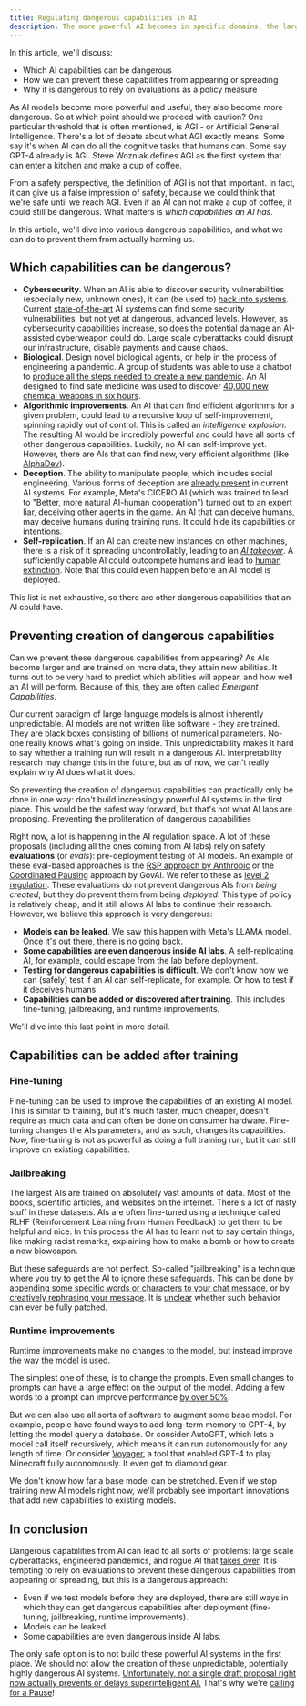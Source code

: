 ```yaml
---
title: Regulating dangerous capabilities in AI
description: The more powerful AI becomes in specific domains, the larger the risks become. How do we prevent these dangerous capabilities from appearing or spreading?
---
```


In this article, we'll discuss:

- Which AI capabilities can be dangerous
- How we can prevent these capabilities from appearing or spreading
- Why it is dangerous to rely on evaluations as a policy measure

As AI models become more powerful and useful, they also become more dangerous.
So at which point should we proceed with caution?
One particular threshold that is often mentioned, is AGI - or Artificial General Intelligence.
There's a lot of debate about what AGI exactly means.
Some say it's when AI can do all the cognitive tasks that humans can.
Some say GPT-4 already is AGI.
Steve Wozniak defines AGI as the first system that can enter a kitchen and make a cup of coffee.

From a safety perspective, the definition of AGI is not that important.
In fact, it can give us a false impression of safety, because we could think that we're safe until we reach AGI.
Even if an AI can not make a cup of coffee, it could still be dangerous.
What matters is _which capabilities an AI has_.

In this article, we'll dive into various dangerous capabilities, and what we can do to prevent them from actually harming us.

## Which capabilities can be dangerous?

- **Cybersecurity**. When an AI is able to discover security vulnerabilities (especially new, unknown ones), it can (be used to) [hack into systems](/cybersecurity-risks). Current [state-of-the-art](/sota) AI systems can find some security vulnerabilities, but not yet at dangerous, advanced levels. However, as cybersecurity capabilities increase, so does the potential damage an AI-assisted cyberweapon could do. Large scale cyberattacks could disrupt our infrastructure, disable payments and cause chaos.
- **Biological**. Design novel biological agents, or help in the process of engineering a pandemic. A group of students was able to use a chatbot to [produce all the steps needed to create a new pandemic](https://arxiv.org/abs/2306.03809). An AI designed to find safe medicine was used to discover [40,000 new chemical weapons in six hours](https://www.theverge.com/2022/3/17/22983197/ai-new-possible-chemical-weapons-generative-models-vx).
- **Algorithmic improvements**. An AI that can find efficient algorithms for a given problem, could lead to a recursive loop of self-improvement, spinning rapidly out of control. This is called an _intelligence explosion_. The resulting AI would be incredibly powerful and could have all sorts of other dangerous capabilities. Luckily, no AI can self-improve yet. However, there are AIs that can find new, very efficient algorithms (like [AlphaDev](https://www.deepmind.com/blog/alphadev-discovers-faster-sorting-algorithms)).
- **Deception**. The ability to manipulate people, which includes social engineering. Various forms of deception are [already present](https://twitter.com/DanHendrycks/status/1699437800301752332) in current AI systems. For example, Meta's CICERO AI (which was trained to lead to "Better, more natural AI-human cooperation") turned out to an expert liar, deceiving other agents in the game. An AI that can deceive humans, may deceive humans during training runs. It could hide its capabilities or intentions.
- **Self-replication**. If an AI can create new instances on other machines, there is a risk of it spreading uncontrollably, leading to an [_AI takeover_](/ai-takeover). A sufficiently capable AI could outcompete humans and lead to [human extinction](/xrisk). Note that this could even happen before an AI model is deployed.

This list is not exhaustive, so there are other dangerous capabilities that an AI could have.

## Preventing creation of dangerous capabilities

Can we prevent these dangerous capabilities from appearing?
As AIs become larger and are trained on more data, they attain new abilities.
It turns out to be very hard to predict which abilities will appear, and how well an AI will perform.
Because of this, they are often called _Emergent Capabilities_.

<!-- Example about theory of mind, graph -->

Our current paradigm of large language models is almost inherently unpredictable.
AI models are not written like software - they are trained.
They are black boxes consisting of billions of numerical parameters.
No-one really knows what's going on inside.
This unpredictability makes it hard to say whether a training run will result in a dangerous AI.
Interpretability research may change this in the future, but as of now, we can't really explain why AI does what it does.

So preventing the creation of dangerous capabilities can practically only be done in one way:
don't build increasingly powerful AI systems in the first place.
This would be the safest way forward, but that's not what AI labs are proposing.
Preventing the proliferation of dangerous capabilities

Right now, a lot is happening in the AI regulation space.
A lot of these proposals (including all the ones coming from AI labs) rely on safety **evaluations** (or _evals_): pre-deployment testing of AI models.
An example of these eval-based approaches is the [RSP approach by Anthropic](https://evals.alignment.org/blog/2023-09-26-rsp/#:~:text=An%20RSP%20specifies%20what%20level,capabilities%20until%20protective%20measures%20improve.) or the [Coordinated Pausing](https://www.governance.ai/research-paper/coordinated-pausing-evaluation-based-scheme) approach by GovAI.
We refer to these as [level 2 regulation](/4-levels-of-ai-regulation).
These evaluations do not prevent dangerous AIs from _being created_, but they do prevent them from being _deployed_.
This type of policy is relatively cheap, and it still allows AI labs to continue their research.
However, we believe this approach is very dangerous:

- **Models can be leaked**.
  We saw this happen with Meta's LLAMA model. Once it's out there, there is no going back.
- **Some capabilities are even dangerous inside AI labs**.
  A self-replicating AI, for example, could escape from the lab before deployment.
- **Testing for dangerous capabilities is difficult**.
  We don't know how we can (safely) test if an AI can self-replicate, for example. Or how to test if it deceives humans
- **Capabilities can be added or discovered after training**.
  This includes fine-tuning, jailbreaking, and runtime improvements.

We'll dive into this last point in more detail.

## Capabilities can be added after training

### Fine-tuning

Fine-tuning can be used to improve the capabilities of an existing AI model.
This is similar to training, but it's much faster, much cheaper, doesn't require as much data and can often be done on consumer hardware.
Fine-tuning changes the AIs parameters, and as such, changes its capabilities.
Now, fine-tuning is not as powerful as doing a full training run, but it can still improve on existing capabilities.

### Jailbreaking

The largest AIs are trained on absolutely vast amounts of data.
Most of the books, scientific articles, and websites on the internet.
There's a lot of nasty stuff in these datasets.
AIs are often fine-tuned using a technique called RLHF (Reinforcement Learning from Human Feedback) to get them to be helpful and nice.
In this process the AI has to learn not to say certain things, like making racist remarks, explaining how to make a bomb or how to create a new bioweapon.

But these safeguards are not perfect.
So-called "jailbreaking" is a technique where you try to get the AI to ignore these safeguards.
This can be done by [appending some specific words or characters to your chat message](https://twitter.com/AIPanicLive/status/1678942758872989696), or by [creatively rephrasing your message](https://twitter.com/_annieversary/status/1647865782741749760).
It is [unclear](https://llm-attacks.org/) whether such behavior can ever be fully patched.

### Runtime improvements

Runtime improvements make no changes to the model, but instead improve the way the model is used.

The simplest one of these, is to change the prompts.
Even small changes to prompts can have a large effect on the output of the model.
Adding a few words to a prompt can improve performance [by over 50%](https://arxiv.org/pdf/2309.03409.pdf).

But we can also use all sorts of software to augment some base model.
For example, people have found ways to add long-term memory to GPT-4, by letting the model query a database.
Or consider AutoGPT, which lets a model call itself recursively, which means it can run autonomously for any length of time.
Or consider [Voyager](https://arxiv.org/abs/2305.16291), a tool that enabled GPT-4 to play Minecraft fully autonomously. It even got to diamond gear.

We don't know how far a base model can be stretched.
Even if we stop training new AI models right now, we'll probably see important innovations that add new capabilities to existing models.

## In conclusion

Dangerous capabilities from AI can lead to all sorts of problems: large scale cyberattacks, engineered pandemics, and rogue AI that [takes over](/ai-takeover).
It is tempting to rely on evaluations to prevent these dangerous capabilities from appearing or spreading, but this is a dangerous approach:

- Even if we test models before they are deployed, there are still ways in which they can get dangerous capabilities after deployment (fine-tuning, jailbreaking, runtime improvements).
- Models can be leaked.
- Some capabilities are even dangerous inside AI labs.

The only safe option is to not build these powerful AI systems in the first place.
We should not allow the creation of these unpredictable, potentially highly dangerous AI systems.
[Unfortunately, not a single draft proposal right now actually prevents or delays superintelligent AI.](https://twitter.com/PauseAI/status/1704998018322141496)
That's why we're [calling for a Pause](/proposal)!
